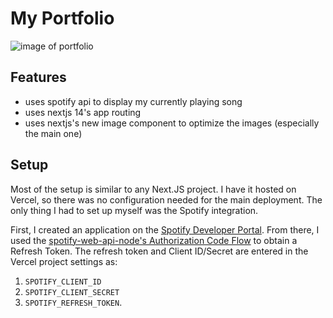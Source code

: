 # My Portfolio

![image of portfolio](https://stvn.ml/api/opengraph-image)

## Features

- uses spotify api to display my currently playing song
- uses nextjs 14's app routing
- uses nextjs's new image component to optimize the images (especially the main one)

## Setup
Most of the setup is similar to any Next.JS project. I have it hosted on Vercel, so there was no
configuration needed for the main deployment. The only thing I had to set up myself was the Spotify
integration.

First, I created an application on the [Spotify Developer Portal](https://developer.spotify.com/dashboard).
From there, I used the
[spotify-web-api-node's Authorization Code Flow](https://github.com/thelinmichael/spotify-web-api-node?tab=readme-ov-file#authorization-code-flow)
to obtain a Refresh Token. The refresh token and Client ID/Secret are entered in the Vercel project
settings as:
1. `SPOTIFY_CLIENT_ID`
2. `SPOTIFY_CLIENT_SECRET`
3. `SPOTIFY_REFRESH_TOKEN`.

